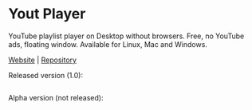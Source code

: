 # Yout Player
YouTube playlist player on Desktop without browsers. Free, no YouTube ads, floating window. Available for Linux, Mac and Windows.

<a href="https://youtplayer.github.io/">Website</a> | 
<a href="https://github.com/youtplayer">Repository</a>

Released version (1.0):

<img src="http://i.giphy.com/BL9AuNufoqDiU.gif" alt="" />

Alpha version (not released):

<img src="http://i.giphy.com/Y048QyUw5ebNm.gif" alt="" />
<img src="http://i.giphy.com/n0xMLIWT1HC4o.gif" alt="" />
